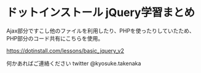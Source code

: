 # ドットインストール jQuery学習まとめ
Ajax部分ですこし他のファイルを利用したり、PHPを使ったりしていたため、
PHP部分のコード共有にこちらを使用。

https://dotinstall.com/lessons/basic_jquery_v2

何かあればご連絡ください
twitter @kyosuke.takenaka
